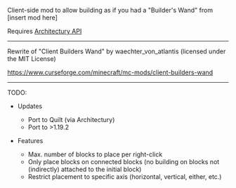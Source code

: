 Client-side mod to allow building as if you had a "Builder's Wand" from [insert mod here]

Requires [Architectury API](https://modrinth.com/mod/architectury-api)

***

Rewrite of "Client Builders Wand" by waechter_von_atlantis (licensed under the MIT License)

https://www.curseforge.com/minecraft/mc-mods/client-builders-wand

***

TODO:
- Updates
    - Port to Quilt (via Architectury)
    - Port to >1.19.2

- Features
    - Max. number of blocks to place per right-click
    - Only place blocks on connected blocks (no building on blocks not (indirectly) attached to the initial block)
    - Restrict placement to specific axis (horizontal, vertical, either, etc.)
